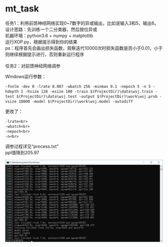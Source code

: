 # mt_task
任务1：利用前馈神经网络实现0~7数字的异或输出，比如说输入3和5，输出6。<br>
设计思路：先训练一个二分类器，然后按位异或<br>
机器环境：python3.6 + numpy + matplotlib<br>
运行XOP.py，根据提示得到你的结果<br>
ps：程序首先会画出损失函数，观察迭代10000次时损失函数是否小于0.01，小于则继续根据提示进行，否则重新运行程序<br>
<br>
任务2：对前馈神经网络调参

Windows运行参数：<br>
```
-fnnlm -dev 0 -lrate 0.007 -wbatch 256 -minmax 0.1 -nepoch 5 -n 5 -hdepth 1 -hsize 128 -esize 100 -train $(ProjectDir)\data\wsj.train -test $(ProjectDir)\data\wsj.test -output $(ProjectDir)\work\wsj.prob -vsize 10000 -model $(ProjectDir)\work\wsj.model -autodiff
```

更改了：<br>
```
-lrate<br>
-wbatch<br>
-nepoch<br>
-n<br>
```
调参过程详见“process.txt”<br>
ppl值降到205.97

![image](https://github.com/zhaoxf4/mt_task/blob/master/images/result.png)
